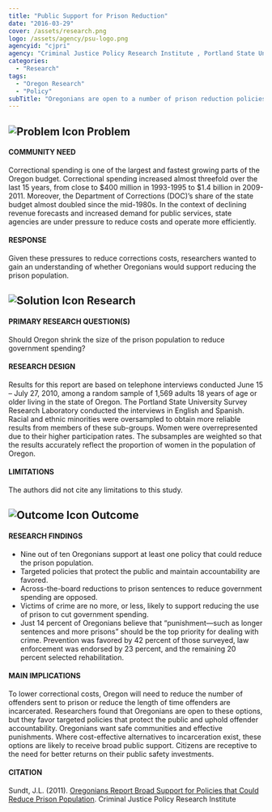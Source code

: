 ```yaml
---
title: "Public Support for Prison Reduction"
date: "2016-03-29"
cover: /assets/research.png
logo: /assets/agency/psu-logo.png
agencyid: "cjpri"
agency: "Criminal Justice Policy Research Institute , Portland State University - 2011"
categories:
  - "Research"
tags:
  - "Oregon Research"
  - "Policy"
subTitle: "Oregonians are open to a number of prison reduction policies, but favor policies that protect the public and uphold offender accountability."
---
```


## ![Problem Icon](https://github.com/google/material-design-icons/raw/master/alert/1x_web/ic_error_outline_black_48dp.png "Problem") Problem

#### COMMUNITY NEED

Correctional spending is one of the largest and fastest growing parts of the Oregon budget. Correctional spending increased almost threefold over the last 15 years, from close to $400 million in 1993-1995 to $1.4 billion in 2009-2011. Moreover, the Department of Corrections (DOC)’s share of the state budget almost doubled since the mid-1980s. In the context of declining revenue forecasts and increased demand for public services, state agencies are under pressure to reduce costs and operate more efficiently.

#### RESPONSE

Given these pressures to reduce corrections costs, researchers wanted to gain an understanding of whether Oregonians would support reducing the prison population.

## ![Solution Icon](https://github.com/google/material-design-icons/raw/master/action/1x_web/ic_lightbulb_outline_black_48dp.png "Solution") Research

#### PRIMARY RESEARCH QUESTION(S)

Should Oregon shrink the size of the prison population to reduce government spending?

#### RESEARCH DESIGN

Results for this report are based on telephone interviews conducted June 15 – July 27, 2010, among a random sample of 1,569 adults 18 years of age or older living in the state of Oregon. The Portland State University Survey Research Laboratory conducted the interviews in English and Spanish. Racial and ethnic minorities were oversampled to obtain more reliable results from members of these sub-groups. Women were overrepresented due to their higher participation rates. The subsamples are weighted so that the results accurately reflect the proportion of women in the population of Oregon.

#### LIMITATIONS

The authors did not cite any limitations to this study.

## ![Outcome Icon](https://github.com/google/material-design-icons/raw/master/action/1x_web/ic_view_list_black_48dp.png "Outcome") Outcome

#### RESEARCH FINDINGS

* Nine out of ten Oregonians support at least one policy that could reduce the prison population.
* Targeted policies that protect the public and maintain accountability are favored.
* Across-the-board reductions to prison sentences to reduce government spending are opposed.
* Victims of crime are no more, or less, likely to support reducing the use of prison to cut government spending.
* Just 14 percent of Oregonians believe that “punishment—such as longer sentences and more prisons” should be the top priority for dealing with crime. Prevention was favored by 42 percent of those surveyed, law enforcement was endorsed by 23 percent, and the remaining 20 percent selected rehabilitation.

#### MAIN IMPLICATIONS

To lower correctional costs, Oregon will need to reduce the number of offenders sent to prison or reduce the length of time offenders are incarcerated. Researchers found that Oregonians are open to these options, but they favor targeted policies that protect the public and uphold offender accountability. Oregonians want safe communities and effective punishments. Where cost-effective alternatives to incarceration exist, these options are likely to receive broad public support. Citizens are receptive to the need for better returns on their public safety investments.

#### CITATION

Sundt, J.L. (2011). [Oregonians Report Broad Support for Policies that Could Reduce Prison Population](https://www.pdx.edu/cjpri/sites/www.pdx.edu.cjpri/files/ReducePrison_ResearchBrief.pdf). Criminal Justice Policy Research Institute
